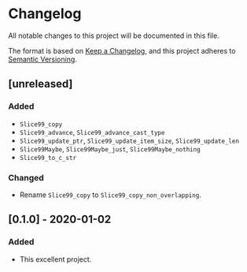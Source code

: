 # Changelog
All notable changes to this project will be documented in this file.

The format is based on [Keep a Changelog](https://keepachangelog.com/en/1.0.0/),
and this project adheres to [Semantic Versioning](https://semver.org/spec/v2.0.0.html).

## [unreleased]

### Added

 - `Slice99_copy`
 - `Slice99_advance`, `Slice99_advance_cast_type`
 - `Slice99_update_ptr`, `Slice99_update_item_size`, `Slice99_update_len`
 - `Slice99Maybe`, `Slice99Maybe_just`, `Slice99Maybe_nothing`
 - `Slice99_to_c_str`

### Changed

 - Rename `Slice99_copy` to `Slice99_copy_non_overlapping`.

## [0.1.0] - 2020-01-02

### Added

 - This excellent project.
